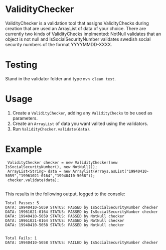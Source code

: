 # ValidityChecker
ValidityChecker is a validation tool that assigns ValidityChecks during creation that are used an ArrayList of data of your choice.  There are currently two kinds of ValidityChecks implmented: NotNull validates that an object is not null and IsSocialSecurityNumber validates swedish social security numbers of the format YYYYMMDD-XXXX.


# Testing
Stand in the validator folder and type `mvn clean test`.

# Usage
1. Create a `ValidityChecker`, adding any `ValidityChecks` to be used as parameters.
2. Create an `ArrayList` of data you want valited using the validators.
3. Run `ValidityChecker.validate(data)`. 

# Example
```
 ValidityChecker checker = new ValidityChecker(new IsSocialSecurityNumber(), new NotNull());
 ArrayList<String> data = new Arraylist(Arrays.asList("19940410-5059","19961021-0164","19940410-5058"));
 checker.validate(data);
 
```
This results in the following output, logged to the console:
```
Total Passes: 5
DATA: 19940410-5059 STATUS: PASSED by IsSocialSecurityNumber checker
DATA: 19961021-0164 STATUS: PASSED by IsSocialSecurityNumber checker
DATA: 19940410-5059 STATUS: PASSED by NotNull checker
DATA: 19961021-0164 STATUS: PASSED by NotNull checker
DATA: 19940410-5058 STATUS: PASSED by NotNull checker


Total Fails: 1
DATA: 19940410-5058 STATUS: FAILED by IsSocialSecurityNumber checker
```
 
